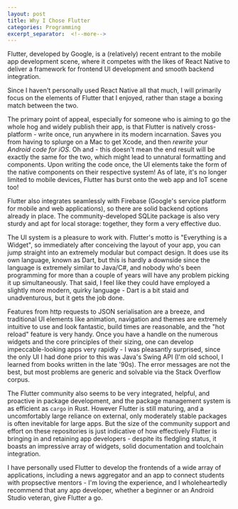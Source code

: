 ```yaml
---
layout: post
title: Why I Chose Flutter
categories: Programming
excerpt_separator:  <!--more-->
---
```


Flutter, developed by Google, is a (relatively) recent entrant to the mobile app development scene, where it competes with the likes of React Native to deliver a framework for frontend UI development and smooth backend integration.

Since I haven't personally used React Native all that much, I will primarily focus on the elements of Flutter that I enjoyed, rather than stage a boxing match between the two.

The primary point of appeal, especially for someone who is aiming to go the whole hog and widely publish their app, is that Flutter is natively cross-platform - write once, run anywhere in its modern incarnation. Saves you from having to splurge on a Mac to get Xcode, and then *rewrite your Android code for iOS*. Oh and - this doesn't mean the end result will be exactly the same for the two, which might lead to unnatural formatting and components. Upon writing the code once, the UI elements take the form of the native components on their respective system! As of late, it's no longer limited to mobile devices, Flutter has burst onto the web app and IoT scene too!

Flutter also integrates seamlessly with Firebase (Google's service platform for mobile and web applications), so there are solid backend options already in place. The community-developed SQLite package is also very sturdy and apt for local storage: together, they form a very effective duo.

The UI system is a pleasure to work with. Flutter's motto is "Everything is a Widget", so immediately after conceiving the layout of your app, you can jump straight into an extremely modular but compact design. It does use its own language, known as Dart, but this is hardly a downside since the language is extremely similar to Java/C#, and nobody who's been programming for more than a couple of years will have any problem picking it up simultaneously. That said, I feel like they could have employed a slightly more modern, quirky language - Dart is a bit staid and unadventurous, but it gets the job done. 

Features from http requests to JSON serialisation are a breeze, and traditional UI elements like animation, navigation and themes are extremely intuitive to use and look fantastic, build times are reasonable, and the "hot reload" feature is very handy. Once you have a handle on the numerous widgets and the core principles of their sizing, one can develop impeccable-looking apps very rapidly - I was pleasantly surprised, since the only UI I had done prior to this was Java's Swing API (I'm old school, I learned from books written in the late '90s). The error messages are not the best, but most problems are generic and solvable via the Stack Overflow corpus.

The Flutter community also seems to be very integrated, helpful, and proactive in package development, and the package management system is as efficient as `cargo` in Rust. However Flutter is still maturing, and a uncomfortably large reliance on external, only moderately stable packages is often inevitable for large apps. But the size of the community support and effort on these repositories is just indicative of how effectively Flutter is bringing in and retaining app developers - despite its fledgling status, it boasts an impressive array of widgets, solid documentation and toolchain integration. 

I have personally used Flutter to develop the frontends of a wide array of applications, including a news aggregator and an app to connect students with propsective mentors - I'm loving the experience, and I wholeheartedly recommend that any app developer, whether a beginner or an Android Studio veteran, give Flutter a go.
